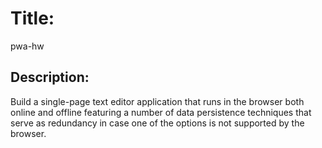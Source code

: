 # Title: 
pwa-hw

## Description: 
Build a single-page text editor application that runs in the browser both online and offline featuring a number of data persistence techniques that serve as redundancy in case one of the options is not supported by the browser.